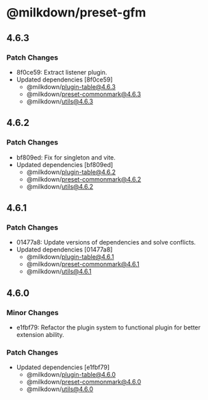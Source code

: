 # @milkdown/preset-gfm

## 4.6.3

### Patch Changes

-   8f0ce59: Extract listener plugin.
-   Updated dependencies [8f0ce59]
    -   @milkdown/plugin-table@4.6.3
    -   @milkdown/preset-commonmark@4.6.3
    -   @milkdown/utils@4.6.3

## 4.6.2

### Patch Changes

-   bf809ed: Fix for singleton and vite.
-   Updated dependencies [bf809ed]
    -   @milkdown/plugin-table@4.6.2
    -   @milkdown/preset-commonmark@4.6.2
    -   @milkdown/utils@4.6.2

## 4.6.1

### Patch Changes

-   01477a8: Update versions of dependencies and solve conflicts.
-   Updated dependencies [01477a8]
    -   @milkdown/plugin-table@4.6.1
    -   @milkdown/preset-commonmark@4.6.1
    -   @milkdown/utils@4.6.1

## 4.6.0

### Minor Changes

-   e1fbf79: Refactor the plugin system to functional plugin for better extension ability.

### Patch Changes

-   Updated dependencies [e1fbf79]
    -   @milkdown/plugin-table@4.6.0
    -   @milkdown/preset-commonmark@4.6.0
    -   @milkdown/utils@4.6.0
